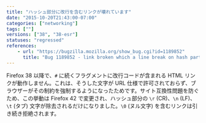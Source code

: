 ```yaml
---
title: "ハッシュ部分に改行を含むリンクが壊れています"
date: "2015-10-20T21:43:00-07:00"
categories: ["networking"]
tags: [""]
versions: ["38", "38-esr"]
statuses: "regressed"
references:
    - url: "https://bugzilla.mozilla.org/show_bug.cgi?id=1189852"
      title: "Bug 1189852 - link broken which a line break on hash part after Bug 1144398"
---
```

Firefox 38 以降で、`#` に続くフラグメントに改行コードが含まれる HTML リンクが動作しません。これは、そうした文字が URL 仕様で許可されておらず、ブラウザーがその制約を強制するようになったためです。サイト互換性問題を防ぐため、この挙動は Firefox 42 で変更され、ハッシュ部分の `\r` (CR)、`\n` (LF)、`\t` (タブ) 文字が除去されるだけになりました。`\0` (ヌル文字) を含むリンクは引き続き拒絶されます。
